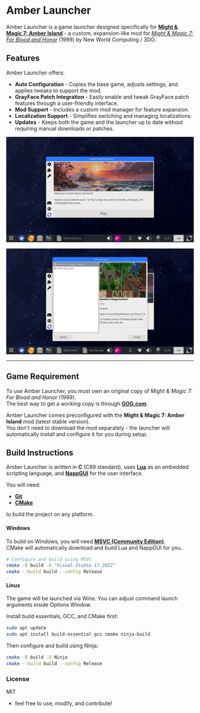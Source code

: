 # Amber Launcher

Amber Launcher is a game launcher designed specifically for **[Might & Magic 7: Amber Island](https://github.com/neutonm/might-and-magic-amber-island-mod)** - a custom, expansion-like mod for *[Might & Magic 7: For Blood and Honor](https://www.gog.com/en/game/might_and_magic_7_for_blood_and_honor)* (1999) by New World Computing / 3DO.

## Features

Amber Launcher offers:

- **Auto Configuration** - Copies the base game, adjusts settings, and applies tweaks to support the mod.
- **GrayFace Patch Integration** - Easily enable and tweak GrayFace patch features through a user-friendly interface.
- **Mod Support** - Includes a custom mod manager for feature expansion.
- **Localization Support** - Simplifies switching and managing localizations.
- **Updates** - Keeps both the game and the launcher up to date without requiring manual downloads or patches.

![Amber Launcher Screenshot - Main Window](docs/Assets/1.jpg)

![Amber Launcher Screenshot - Mods](docs/Assets/3.jpg)

---

## Game Requirement

To use Amber Launcher, you must own an original copy of *Might & Magic 7: For Blood and Honor* (1999).  
The best way to get a working copy is through **[GOG.com](https://www.gog.com/en/game/might_and_magic_7_for_blood_and_honor)**.

Amber Launcher comes preconfigured with the **Might & Magic 7: Amber Island** mod (latest stable version).  
You don't need to download the mod separately - the launcher will automatically install and configure it for you during setup.

## Build Instructions

Amber Launcher is written in **C** (C89 standard), uses **[Lua](https://www.lua.org/)** as an embedded scripting language, and **[NappGUI](https://nappgui.com/)** for the user interface.

You will need:

- **[Git](https://git-scm.com/)**
- **[CMake](https://cmake.org/)**

to build the project on any platform.

#### Windows

To build on Windows, you will need **[MSVC (Community Edition)](https://visualstudio.microsoft.com/vs/community/)**.  
CMake will automatically download and build Lua and NappGUI for you.

```bash
# Configure and build using MSVC
cmake -B build -G "Visual Studio 17 2022"
cmake --build build --config Release
```

#### Linux

The game will be launched via Wine. You can adjust command launch arguments inside Options Window.

Install build essentials, GCC, and CMake first:
```bash
sudo apt update
sudo apt install build-essential gcc cmake ninja-build
```
Then configure and build using Ninja:

```bash
cmake -B build -G Ninja
cmake --build build --config Release
```

### License

MIT
 - feel free to use, modify, and contribute!